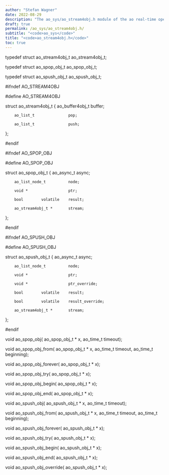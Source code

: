 ```yaml
---
author: "Stefan Wagner"
date: 2022-08-29
description: "The ao_sys/ao_stream4obj.h module of the ao real-time operating system."
draft: true
permalink: /ao_sys/ao_stream4obj.h/ 
subtitle: "<code>ao_sys</code>"
title: "<code>ao_stream4obj.h</code>"
toc: true
---
```


typedef struct  ao_stream4obj_t ao_stream4obj_t;

typedef struct  ao_spop_obj_t   ao_spop_obj_t;

typedef struct  ao_spush_obj_t  ao_spush_obj_t;

#ifndef AO_STREAM4OBJ

#define AO_STREAM4OBJ

struct  ao_stream4obj_t
{
        ao_buffer4obj_t         buffer;

        ao_list_t               pop;

        ao_list_t               push;
};

#endif

#ifndef AO_SPOP_OBJ

#define AO_SPOP_OBJ

struct  ao_spop_obj_t
{
        ao_async_t              async;

        ao_list_node_t          node;

        void *                  ptr;

        bool        volatile    result;

        ao_stream4obj_t *       stream;
};

#endif

#ifndef AO_SPUSH_OBJ

#define AO_SPUSH_OBJ

struct  ao_spush_obj_t
{
        ao_async_t              async;

        ao_list_node_t          node;

        void *                  ptr;

        void *                  ptr_override;

        bool        volatile    result;

        bool        volatile    result_override;

        ao_stream4obj_t *       stream;
};

#endif

void    ao_spop_obj(            ao_spop_obj_t * x, ao_time_t timeout);

void    ao_spop_obj_from(       ao_spop_obj_t * x, ao_time_t timeout, ao_time_t beginning);

void    ao_spop_obj_forever(    ao_spop_obj_t * x);

void    ao_spop_obj_try(        ao_spop_obj_t * x);

void    ao_spop_obj_begin(      ao_spop_obj_t * x);

void    ao_spop_obj_end(        ao_spop_obj_t * x);

void    ao_spush_obj(           ao_spush_obj_t * x, ao_time_t timeout);

void    ao_spush_obj_from(      ao_spush_obj_t * x, ao_time_t timeout, ao_time_t beginning);

void    ao_spush_obj_forever(   ao_spush_obj_t * x);

void    ao_spush_obj_try(       ao_spush_obj_t * x);

void    ao_spush_obj_begin(     ao_spush_obj_t * x);

void    ao_spush_obj_end(       ao_spush_obj_t * x);

void    ao_spush_obj_override(  ao_spush_obj_t * x);


